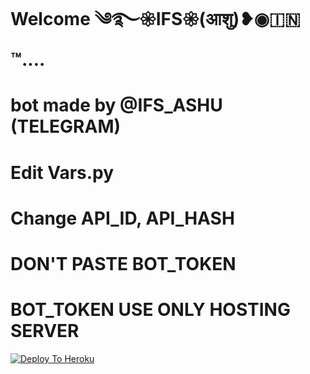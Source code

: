 # Welcome ༄࿐𑁍IFS𑁍(आशु)❥◉🇮🇳™....
# bot made by  @IFS_ASHU (TELEGRAM)
# Edit Vars.py
# Change API_ID, API_HASH
# DON'T PASTE BOT_TOKEN
# BOT_TOKEN USE ONLY HOSTING SERVER

[![Deploy To Heroku](https://www.herokucdn.com/deploy/button.svg)](https://heroku.com/deploy?template=https://github.com/lakshaybajarang/Lakshay_Paid.git)
